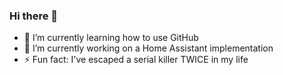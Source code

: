 ### Hi there 👋

- 🌱 I’m currently learning how to use GitHub
- 🔭 I’m currently working on a Home Assistant implementation
- ⚡ Fun fact: I've escaped a serial killer TWICE in my life

<!--
**HalfLungHiker/HalfLungHiker** is a ✨ _special_ ✨ repository because its `README.md` (this file) appears on your GitHub profile.

Here are some ideas to get you started:

- 🔭 I’m currently working on ...
- 🌱 I’m currently learning ...
- 👯 I’m looking to collaborate on ...
- 🤔 I’m looking for help with ...
- 💬 Ask me about ...
- 📫 How to reach me: ...
- 😄 Pronouns: ...
- ⚡ Fun fact: ...
-->
